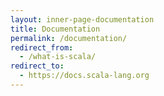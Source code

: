 ```yaml
---
layout: inner-page-documentation
title: Documentation
permalink: /documentation/
redirect_from:
  - /what-is-scala/
redirect_to:
  - https://docs.scala-lang.org
---
```


